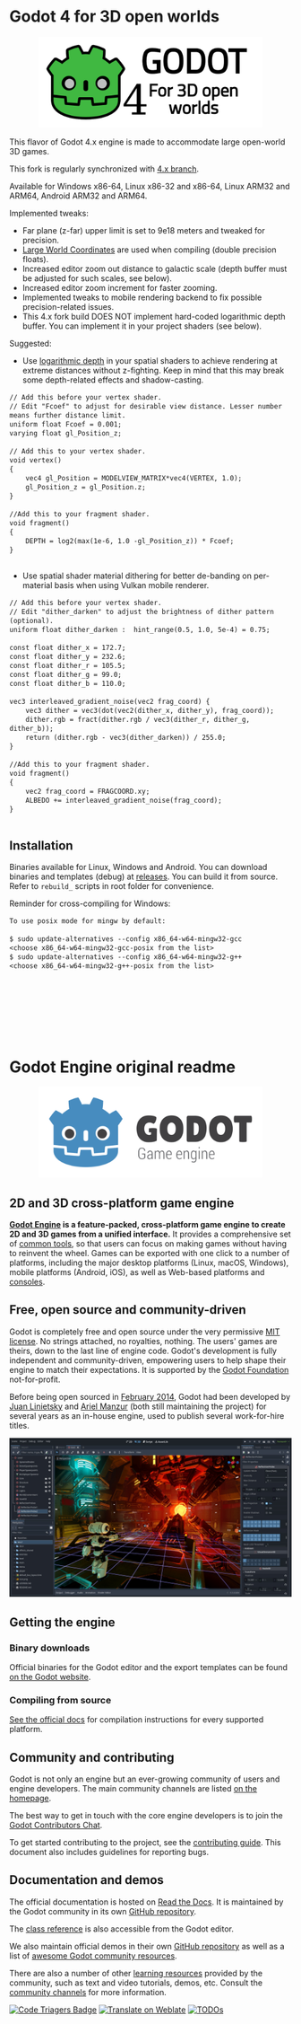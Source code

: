 # Godot 4 for 3D open worlds

<p align="center">
    <img src="logo_gow.png" width="400" alt="Godot for 3D open worlds logo">
</p>

This flavor of Godot 4.x engine is made to accommodate large open-world 3D games.

This fork is regularly synchronized with [4.x branch](https://github.com/godotengine/godot/tree/master).

Available for Windows x86-64, Linux x86-32 and x86-64, Linux ARM32 and ARM64, Android ARM32 and ARM64.

Implemented tweaks:
* Far plane (z-far) upper limit is set to 9e18 meters and tweaked for precision.
* [Large World Coordinates](https://docs.godotengine.org/en/stable/tutorials/physics/large_world_coordinates.html) are used when compiling (double precision floats).
* Increased editor zoom out distance to galactic scale (depth buffer must be adjusted for such scales, see below).
* Increased editor zoom increment for faster zooming.
* Implemented tweaks to mobile rendering backend to fix possible precision-related issues.
* This 4.x fork build DOES NOT implement hard-coded logarithmic depth buffer. You can implement it in your project shaders (see below).

Suggested:
* Use [logarithmic depth](https://outerra.blogspot.com/search?q=logarithmic&max-results=20&by-date=true) in your spatial shaders to achieve rendering at extreme distances
without z-fighting. Keep in mind that this may break some depth-related effects and shadow-casting.


```
// Add this before your vertex shader.
// Edit "Fcoef" to adjust for desirable view distance. Lesser number means further distance limit.
uniform float Fcoef = 0.001;
varying float gl_Position_z;

// Add this to your vertex shader.
void vertex()
{
	vec4 gl_Position = MODELVIEW_MATRIX*vec4(VERTEX, 1.0);
	gl_Position_z = gl_Position.z;
}

//Add this to your fragment shader.
void fragment()
{
	DEPTH = log2(max(1e-6, 1.0 -gl_Position_z)) * Fcoef;
}


```

* Use spatial shader material dithering for better de-banding on per-material basis when using Vulkan mobile renderer.

```
// Add this before your vertex shader.
// Edit "dither_darken" to adjust the brightness of dither pattern (optional).
uniform float dither_darken :  hint_range(0.5, 1.0, 5e-4) = 0.75;

const float dither_x = 172.7;
const float dither_y = 232.6;
const float dither_r = 105.5;
const float dither_g = 99.0;
const float dither_b = 110.0;

vec3 interleaved_gradient_noise(vec2 frag_coord) {
	vec3 dither = vec3(dot(vec2(dither_x, dither_y), frag_coord));
	dither.rgb = fract(dither.rgb / vec3(dither_r, dither_g, dither_b));
	return (dither.rgb - vec3(dither_darken)) / 255.0;
}

//Add this to your fragment shader.
void fragment()
{
	vec2 frag_coord = FRAGCOORD.xy;
	ALBEDO += interleaved_gradient_noise(frag_coord);
}


```



## Installation
Binaries available for Linux, Windows and Android.
You can download binaries and templates (debug) at [releases](https://github.com/roalyr/godot-for-3d-open-worlds/releases/).
You can build it from source. Refer to `rebuild_` scripts in root folder for convenience.

Reminder for cross-compiling for Windows:
```
To use posix mode for mingw by default:

$ sudo update-alternatives --config x86_64-w64-mingw32-gcc
<choose x86_64-w64-mingw32-gcc-posix from the list>
$ sudo update-alternatives --config x86_64-w64-mingw32-g++
<choose x86_64-w64-mingw32-g++-posix from the list>
```

<br/><br/>
<br/><br/>
<br/><br/>

# Godot Engine original readme

<p align="center">
  <a href="https://godotengine.org">
    <img src="logo_outlined.svg" width="400" alt="Godot Engine logo">
  </a>
</p>

## 2D and 3D cross-platform game engine

**[Godot Engine](https://godotengine.org) is a feature-packed, cross-platform
game engine to create 2D and 3D games from a unified interface.** It provides a
comprehensive set of [common tools](https://godotengine.org/features), so that
users can focus on making games without having to reinvent the wheel. Games can
be exported with one click to a number of platforms, including the major desktop
platforms (Linux, macOS, Windows), mobile platforms (Android, iOS), as well as
Web-based platforms and [consoles](https://docs.godotengine.org/en/latest/tutorials/platform/consoles.html).

## Free, open source and community-driven

Godot is completely free and open source under the very permissive [MIT license](https://godotengine.org/license).
No strings attached, no royalties, nothing. The users' games are theirs, down
to the last line of engine code. Godot's development is fully independent and
community-driven, empowering users to help shape their engine to match their
expectations. It is supported by the [Godot Foundation](https://godot.foundation/)
not-for-profit.

Before being open sourced in [February 2014](https://github.com/godotengine/godot/commit/0b806ee0fc9097fa7bda7ac0109191c9c5e0a1ac),
Godot had been developed by [Juan Linietsky](https://github.com/reduz) and
[Ariel Manzur](https://github.com/punto-) (both still maintaining the project)
for several years as an in-house engine, used to publish several work-for-hire
titles.

![Screenshot of a 3D scene in the Godot Engine editor](https://raw.githubusercontent.com/godotengine/godot-design/master/screenshots/editor_tps_demo_1920x1080.jpg)

## Getting the engine

### Binary downloads

Official binaries for the Godot editor and the export templates can be found
[on the Godot website](https://godotengine.org/download).

### Compiling from source

[See the official docs](https://docs.godotengine.org/en/latest/contributing/development/compiling)
for compilation instructions for every supported platform.

## Community and contributing

Godot is not only an engine but an ever-growing community of users and engine
developers. The main community channels are listed [on the homepage](https://godotengine.org/community).

The best way to get in touch with the core engine developers is to join the
[Godot Contributors Chat](https://chat.godotengine.org).

To get started contributing to the project, see the [contributing guide](CONTRIBUTING.md).
This document also includes guidelines for reporting bugs.

## Documentation and demos

The official documentation is hosted on [Read the Docs](https://docs.godotengine.org).
It is maintained by the Godot community in its own [GitHub repository](https://github.com/godotengine/godot-docs).

The [class reference](https://docs.godotengine.org/en/latest/classes/)
is also accessible from the Godot editor.

We also maintain official demos in their own [GitHub repository](https://github.com/godotengine/godot-demo-projects)
as well as a list of [awesome Godot community resources](https://github.com/godotengine/awesome-godot).

There are also a number of other
[learning resources](https://docs.godotengine.org/en/latest/community/tutorials.html)
provided by the community, such as text and video tutorials, demos, etc.
Consult the [community channels](https://godotengine.org/community)
for more information.

[![Code Triagers Badge](https://www.codetriage.com/godotengine/godot/badges/users.svg)](https://www.codetriage.com/godotengine/godot)
[![Translate on Weblate](https://hosted.weblate.org/widgets/godot-engine/-/godot/svg-badge.svg)](https://hosted.weblate.org/engage/godot-engine/?utm_source=widget)
[![TODOs](https://badgen.net/https/api.tickgit.com/badgen/github.com/godotengine/godot)](https://www.tickgit.com/browse?repo=github.com/godotengine/godot)
